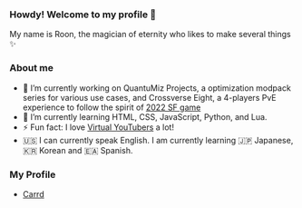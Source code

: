 ### Howdy! Welcome to my profile 👋
My name is Roon, the magician of eternity who likes to make several things ✨

### About me
- 🔭 I’m currently working on QuantuMiz Projects, a optimization modpack series for various use cases, and Crossverse Eight, a 4-players PvE experience to follow the spirit of [2022 SF game](https://en.wikipedia.org/wiki/Overwatch_2)
- 🌱 I’m currently learning HTML, CSS, JavaScript, Python, and Lua.
- ⚡ Fun fact: I love [Virtual YouTubers](https://virtualyoutuber.fandom.com/wiki/Virtual_YouTuber_Wiki) a lot!
- 🇺🇸 I can currently speak English. I am currently learning 🇯🇵 Japanese, 🇰🇷 Korean and 🇪🇦 Spanish.

### My Profile
- [Carrd](https://roonmoonlight.carrd.co)
